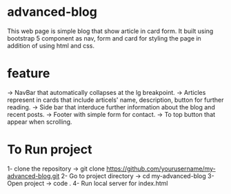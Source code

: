 # advanced-blog
This web page is simple blog that show article in card form.
It built using bootstrap 5 component as nav, form and card for styling the page in addition of using html and css.

# feature
-> NavBar that automatically collapses at the lg breakpoint.
-> Articles represent in cards that include articels' name, description, button for further reading.
-> Side bar that interduce further information about the blog and recent posts.
-> Footer with simple form for contact.
-> To top button that appear when scrolling.

# To Run project
1- clone the repository 
-> git clone https://github.com/yourusername/my-advanced-blog.git
2- Go to project directory
-> cd my-advanced-blog
3- Open project
-> code .
4- Run local server for index.html



